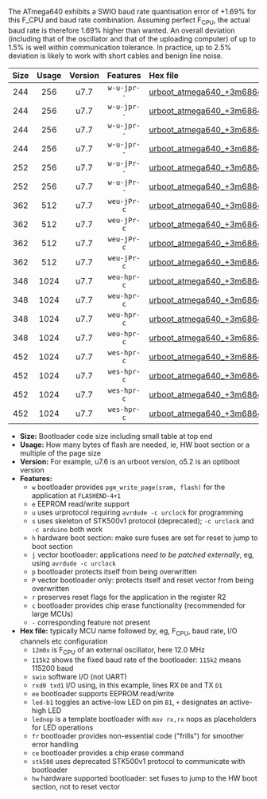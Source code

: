 The ATmega640 exhibits a SWIO baud rate quantisation error of +1.69% for this F_CPU and baud rate combination. Assuming perfect F<sub>CPU</sub>, the actual baud rate is therefore 1.69% higher than wanted. An overall deviation (including that of the oscillator and that of the uploading computer) of up to 1.5% is well within communication tolerance. In practice, up to 2.5% deviation is likely to work with short cables and benign line noise.

|Size|Usage|Version|Features|Hex file|
|:-:|:-:|:-:|:-:|:--|
|244|256|u7.7|`w-u-jpr--`|[urboot_atmega640_+3m6864x_+125k0_swio_rxd2_txd3_led+b7.hex](https://raw.githubusercontent.com/stefanrueger/urboot.hex/main/mcus/atmega640/external_oscillator/fcpu_+3m6864x/br_+125k0/urboot_atmega640_+3m6864x_+125k0_swio_rxd2_txd3_led+b7.hex)|
|244|256|u7.7|`w-u-jpr--`|[urboot_atmega640_+3m6864x_+125k0_swio_rxd2_txd3_lednop.hex](https://raw.githubusercontent.com/stefanrueger/urboot.hex/main/mcus/atmega640/external_oscillator/fcpu_+3m6864x/br_+125k0/urboot_atmega640_+3m6864x_+125k0_swio_rxd2_txd3_lednop.hex)|
|244|256|u7.7|`w-u-jpr--`|[urboot_atmega640_+3m6864x_+125k0_swio_rxe0_txe1_led+b7.hex](https://raw.githubusercontent.com/stefanrueger/urboot.hex/main/mcus/atmega640/external_oscillator/fcpu_+3m6864x/br_+125k0/urboot_atmega640_+3m6864x_+125k0_swio_rxe0_txe1_led+b7.hex)|
|244|256|u7.7|`w-u-jpr--`|[urboot_atmega640_+3m6864x_+125k0_swio_rxe0_txe1_lednop.hex](https://raw.githubusercontent.com/stefanrueger/urboot.hex/main/mcus/atmega640/external_oscillator/fcpu_+3m6864x/br_+125k0/urboot_atmega640_+3m6864x_+125k0_swio_rxe0_txe1_lednop.hex)|
|252|256|u7.7|`w-u-jPr--`|[urboot_atmega640_+3m6864x_+125k0_swio_rxd2_txd3.hex](https://raw.githubusercontent.com/stefanrueger/urboot.hex/main/mcus/atmega640/external_oscillator/fcpu_+3m6864x/br_+125k0/urboot_atmega640_+3m6864x_+125k0_swio_rxd2_txd3.hex)|
|252|256|u7.7|`w-u-jPr--`|[urboot_atmega640_+3m6864x_+125k0_swio_rxe0_txe1.hex](https://raw.githubusercontent.com/stefanrueger/urboot.hex/main/mcus/atmega640/external_oscillator/fcpu_+3m6864x/br_+125k0/urboot_atmega640_+3m6864x_+125k0_swio_rxe0_txe1.hex)|
|362|512|u7.7|`weu-jPr-c`|[urboot_atmega640_+3m6864x_+125k0_swio_rxd2_txd3_ee_led+b7_fr_ce.hex](https://raw.githubusercontent.com/stefanrueger/urboot.hex/main/mcus/atmega640/external_oscillator/fcpu_+3m6864x/br_+125k0/urboot_atmega640_+3m6864x_+125k0_swio_rxd2_txd3_ee_led+b7_fr_ce.hex)|
|362|512|u7.7|`weu-jPr-c`|[urboot_atmega640_+3m6864x_+125k0_swio_rxd2_txd3_ee_lednop_fr_ce.hex](https://raw.githubusercontent.com/stefanrueger/urboot.hex/main/mcus/atmega640/external_oscillator/fcpu_+3m6864x/br_+125k0/urboot_atmega640_+3m6864x_+125k0_swio_rxd2_txd3_ee_lednop_fr_ce.hex)|
|362|512|u7.7|`weu-jPr-c`|[urboot_atmega640_+3m6864x_+125k0_swio_rxe0_txe1_ee_led+b7_fr_ce.hex](https://raw.githubusercontent.com/stefanrueger/urboot.hex/main/mcus/atmega640/external_oscillator/fcpu_+3m6864x/br_+125k0/urboot_atmega640_+3m6864x_+125k0_swio_rxe0_txe1_ee_led+b7_fr_ce.hex)|
|362|512|u7.7|`weu-jPr-c`|[urboot_atmega640_+3m6864x_+125k0_swio_rxe0_txe1_ee_lednop_fr_ce.hex](https://raw.githubusercontent.com/stefanrueger/urboot.hex/main/mcus/atmega640/external_oscillator/fcpu_+3m6864x/br_+125k0/urboot_atmega640_+3m6864x_+125k0_swio_rxe0_txe1_ee_lednop_fr_ce.hex)|
|348|1024|u7.7|`weu-hpr-c`|[urboot_atmega640_+3m6864x_+125k0_swio_rxd2_txd3_ee_led+b7_fr_ce_hw.hex](https://raw.githubusercontent.com/stefanrueger/urboot.hex/main/mcus/atmega640/external_oscillator/fcpu_+3m6864x/br_+125k0/urboot_atmega640_+3m6864x_+125k0_swio_rxd2_txd3_ee_led+b7_fr_ce_hw.hex)|
|348|1024|u7.7|`weu-hpr-c`|[urboot_atmega640_+3m6864x_+125k0_swio_rxd2_txd3_ee_lednop_fr_ce_hw.hex](https://raw.githubusercontent.com/stefanrueger/urboot.hex/main/mcus/atmega640/external_oscillator/fcpu_+3m6864x/br_+125k0/urboot_atmega640_+3m6864x_+125k0_swio_rxd2_txd3_ee_lednop_fr_ce_hw.hex)|
|348|1024|u7.7|`weu-hpr-c`|[urboot_atmega640_+3m6864x_+125k0_swio_rxe0_txe1_ee_led+b7_fr_ce_hw.hex](https://raw.githubusercontent.com/stefanrueger/urboot.hex/main/mcus/atmega640/external_oscillator/fcpu_+3m6864x/br_+125k0/urboot_atmega640_+3m6864x_+125k0_swio_rxe0_txe1_ee_led+b7_fr_ce_hw.hex)|
|348|1024|u7.7|`weu-hpr-c`|[urboot_atmega640_+3m6864x_+125k0_swio_rxe0_txe1_ee_lednop_fr_ce_hw.hex](https://raw.githubusercontent.com/stefanrueger/urboot.hex/main/mcus/atmega640/external_oscillator/fcpu_+3m6864x/br_+125k0/urboot_atmega640_+3m6864x_+125k0_swio_rxe0_txe1_ee_lednop_fr_ce_hw.hex)|
|452|1024|u7.7|`wes-hpr-c`|[urboot_atmega640_+3m6864x_+125k0_swio_rxd2_txd3_ee_led+b7_fr_ce_stk500_hw.hex](https://raw.githubusercontent.com/stefanrueger/urboot.hex/main/mcus/atmega640/external_oscillator/fcpu_+3m6864x/br_+125k0/urboot_atmega640_+3m6864x_+125k0_swio_rxd2_txd3_ee_led+b7_fr_ce_stk500_hw.hex)|
|452|1024|u7.7|`wes-hpr-c`|[urboot_atmega640_+3m6864x_+125k0_swio_rxd2_txd3_ee_lednop_fr_ce_stk500_hw.hex](https://raw.githubusercontent.com/stefanrueger/urboot.hex/main/mcus/atmega640/external_oscillator/fcpu_+3m6864x/br_+125k0/urboot_atmega640_+3m6864x_+125k0_swio_rxd2_txd3_ee_lednop_fr_ce_stk500_hw.hex)|
|452|1024|u7.7|`wes-hpr-c`|[urboot_atmega640_+3m6864x_+125k0_swio_rxe0_txe1_ee_led+b7_fr_ce_stk500_hw.hex](https://raw.githubusercontent.com/stefanrueger/urboot.hex/main/mcus/atmega640/external_oscillator/fcpu_+3m6864x/br_+125k0/urboot_atmega640_+3m6864x_+125k0_swio_rxe0_txe1_ee_led+b7_fr_ce_stk500_hw.hex)|
|452|1024|u7.7|`wes-hpr-c`|[urboot_atmega640_+3m6864x_+125k0_swio_rxe0_txe1_ee_lednop_fr_ce_stk500_hw.hex](https://raw.githubusercontent.com/stefanrueger/urboot.hex/main/mcus/atmega640/external_oscillator/fcpu_+3m6864x/br_+125k0/urboot_atmega640_+3m6864x_+125k0_swio_rxe0_txe1_ee_lednop_fr_ce_stk500_hw.hex)|

- **Size:** Bootloader code size including small table at top end
- **Usage:** How many bytes of flash are needed, ie, HW boot section or a multiple of the page size
- **Version:** For example, u7.6 is an urboot version, o5.2 is an optiboot version
- **Features:**
  + `w` bootloader provides `pgm_write_page(sram, flash)` for the application at `FLASHEND-4+1`
  + `e` EEPROM read/write support
  + `u` uses urprotocol requiring `avrdude -c urclock` for programming
  + `s` uses skeleton of STK500v1 protocol (deprecated); `-c urclock` and `-c arduino` both work
  + `h` hardware boot section: make sure fuses are set for reset to jump to boot section
  + `j` vector bootloader: applications *need to be patched externally*, eg, using `avrdude -c urclock`
  + `p` bootloader protects itself from being overwritten
  + `P` vector bootloader only: protects itself and reset vector from being overwritten
  + `r` preserves reset flags for the application in the register R2
  + `c` bootloader provides chip erase functionality (recommended for large MCUs)
  + `-` corresponding feature not present
- **Hex file:** typically MCU name followed by, eg, F<sub>CPU</sub>, baud rate, I/O channels etc configuration
  + `12m0x` is F<sub>CPU</sub> of an external oscillator, here 12.0 MHz
  + `115k2` shows the fixed baud rate of the bootloader: `115k2` means 115200 baud
  + `swio` software I/O (not UART)
  + `rxd0 txd1` I/O using, in this example, lines RX `D0` and TX `D1`
  + `ee` bootloader supports EEPROM read/write
  + `led-b1` toggles an active-low LED on pin `B1`, `+` designates an active-high LED
  + `lednop` is a template bootloader with `mov rx,rx` nops as placeholders for LED operations
  + `fr` bootloader provides non-essential code ("frills") for smoother error handling
  + `ce` bootloader provides a chip erase command
  + `stk500` uses deprecated STK500v1 protocol to communicate with bootloader
  + `hw` hardware supported bootloader: set fuses to jump to the HW boot section, not to reset vector
